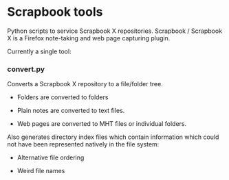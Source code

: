 # Scrapbook tools #

Python scripts to service Scrapbook X repositories. Scrapbook / Scrapbook X is a Firefox note-taking and web page capturing plugin.

Currently a single tool:


### convert.py

Converts a Scrapbook X repository to a file/folder tree.

* Folders are converted to folders

* Plain notes are converted to text files.

* Web pages are converted to MHT files or individual folders.

Also generates directory index files which contain information which could not have been represented natively in the file system:

* Alternative file ordering

* Weird file names
